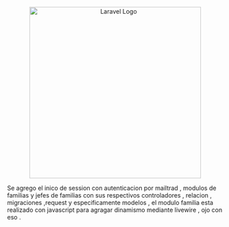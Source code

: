 <p align="center"><a href="https://laravel.com" target="_blank"><img src="https://raw.githubusercontent.com/laravel/art/master/logo-lockup/5%20SVG/2%20CMYK/1%20Full%20Color/laravel-logolockup-cmyk-red.svg" width="400" alt="Laravel Logo"></a></p>

Se agrego el inico de session con autenticacion por mailtrad , modulos de familias y jefes de familias con sus respectivos controladores , relacion , migraciones ,request y especificamente modelos , el modulo familia esta realizado con javascript para agragar dinamismo mediante livewire , ojo con eso .
